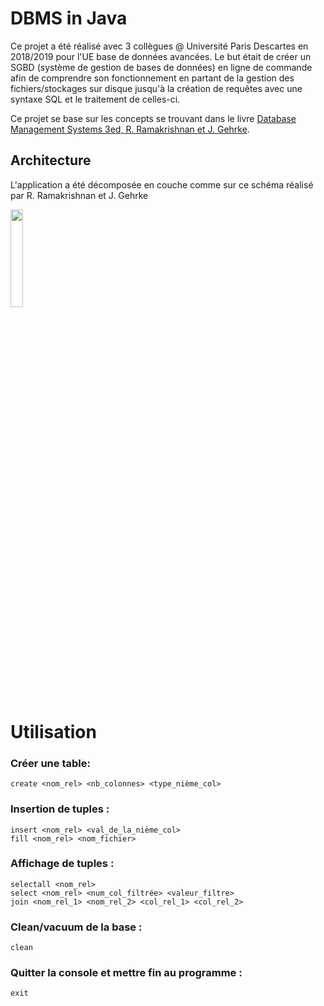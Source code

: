 # DBMS in Java

Ce projet a été réalisé avec 3 collègues @ Université Paris Descartes en 2018/2019 pour l'UE base de données avancées. Le but était de créer un SGBD (système de gestion de bases de données) en ligne de commande afin de comprendre son fonctionnement en partant de la gestion des fichiers/stockages sur disque jusqu'à la création de requêtes avec une syntaxe SQL et le traitement de celles-ci.

Ce projet se base sur les concepts se trouvant dans le livre [Database Management Systems 3ed, R. Ramakrishnan et J. Gehrke](https://pages.cs.wisc.edu/~dbbook/).  

## Architecture  
L'application a été décomposée en couche comme sur ce schéma réalisé par R. Ramakrishnan et J. Gehrke  
  
<img src="https://i.imgur.com/bhPOt6j.png"  width="20%" height="20%">  

# Utilisation
### Créer une table:
```
create <nom_rel> <nb_colonnes> <type_nième_col>
```

### Insertion de tuples :

``` 
insert <nom_rel> <val_de_la_nième_col>
fill <nom_rel> <nom_fichier>
``` 
### Affichage de tuples :
``` 
selectall <nom_rel>
select <nom_rel> <num_col_filtrée> <valeur_filtre>
join <nom_rel_1> <nom_rel_2> <col_rel_1> <col_rel_2>
``` 

### Clean/vacuum de la base :
``` 
clean
``` 

### Quitter la console et mettre fin au programme :
``` 
exit
``` 
